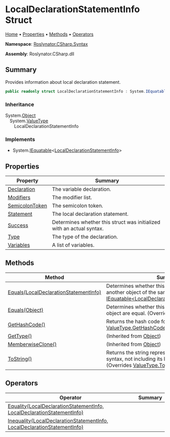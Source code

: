 <a name="_top"></a>

# LocalDeclarationStatementInfo Struct

[Home](../../../../README.md#_top) &#x2022; [Properties](#properties) &#x2022; [Methods](#methods) &#x2022; [Operators](#operators)

**Namespace**: [Roslynator.CSharp.Syntax](../README.md#_top)

**Assembly**: Roslynator\.CSharp\.dll

## Summary

Provides information about local declaration statement\.

```csharp
public readonly struct LocalDeclarationStatementInfo : System.IEquatable<LocalDeclarationStatementInfo>
```

### Inheritance

System\.[Object](https://docs.microsoft.com/en-us/dotnet/api/system.object)\
&emsp;System\.[ValueType](https://docs.microsoft.com/en-us/dotnet/api/system.valuetype)\
&emsp;&emsp;LocalDeclarationStatementInfo

### Implements

* System\.[IEquatable](https://docs.microsoft.com/en-us/dotnet/api/system.iequatable-1)\<[LocalDeclarationStatementInfo](#_top)>

## Properties

| Property | Summary |
| -------- | ------- |
| [Declaration](Declaration/README.md#_top) | The variable declaration\. |
| [Modifiers](Modifiers/README.md#_top) | The modifier list\. |
| [SemicolonToken](SemicolonToken/README.md#_top) | The semicolon token\. |
| [Statement](Statement/README.md#_top) | The local declaration statement\. |
| [Success](Success/README.md#_top) | Determines whether this struct was initialized with an actual syntax\. |
| [Type](Type/README.md#_top) | The type of the declaration\. |
| [Variables](Variables/README.md#_top) | A list of variables\. |

## Methods

| Method | Summary |
| ------ | ------- |
| [Equals(LocalDeclarationStatementInfo)](Equals/README.md#Roslynator_CSharp_Syntax_LocalDeclarationStatementInfo_Equals_Roslynator_CSharp_Syntax_LocalDeclarationStatementInfo_) | Determines whether this instance is equal to another object of the same type\. \(Implements [IEquatable\<LocalDeclarationStatementInfo>.Equals](https://docs.microsoft.com/en-us/dotnet/api/system.iequatable-1.equals)\) |
| [Equals(Object)](Equals/README.md#Roslynator_CSharp_Syntax_LocalDeclarationStatementInfo_Equals_System_Object_) | Determines whether this instance and a specified object are equal\. \(Overrides [ValueType.Equals](https://docs.microsoft.com/en-us/dotnet/api/system.valuetype.equals)\) |
| [GetHashCode()](GetHashCode/README.md#_top) | Returns the hash code for this instance\. \(Overrides [ValueType.GetHashCode](https://docs.microsoft.com/en-us/dotnet/api/system.valuetype.gethashcode)\) |
| [GetType()](https://docs.microsoft.com/en-us/dotnet/api/system.object.gettype) |  \(Inherited from [Object](https://docs.microsoft.com/en-us/dotnet/api/system.object)\) |
| [MemberwiseClone()](https://docs.microsoft.com/en-us/dotnet/api/system.object.memberwiseclone) |  \(Inherited from [Object](https://docs.microsoft.com/en-us/dotnet/api/system.object)\) |
| [ToString()](ToString/README.md#_top) | Returns the string representation of the underlying syntax, not including its leading and trailing trivia\. \(Overrides [ValueType.ToString](https://docs.microsoft.com/en-us/dotnet/api/system.valuetype.tostring)\) |

## Operators

| Operator | Summary |
| -------- | ------- |
| [Equality(LocalDeclarationStatementInfo, LocalDeclarationStatementInfo)](op_Equality/README.md#_top) | |
| [Inequality(LocalDeclarationStatementInfo, LocalDeclarationStatementInfo)](op_Inequality/README.md#_top) | |

